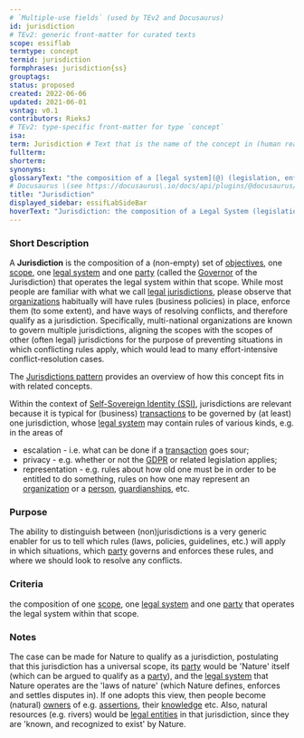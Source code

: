 ```yaml
---
# `Multiple-use fields` (used by TEv2 and Docusaurus)
id: jurisdiction
# TEv2: generic front-matter for curated texts
scope: essiflab
termtype: concept
termid: jurisdiction
formphrases: jurisdiction{ss}
grouptags:
status: proposed
created: 2022-06-06
updated: 2021-06-01
vsntag: v0.1
contributors: RieksJ
# TEv2: type-specific front-matter for type `concept`
isa:
term: Jurisdiction # Text that is the name of the concept in (human readable) texts.
fullterm:
shorterm:
synonyms:
glossaryText: "the composition of a [legal system](@) (legislation, enforcement thereof, and conflict resolution), a [party](@) that governs that [legal system](@), a scope within which that [legal system](@) is operational, and one or more [objectives](@) for the purpose of which the [legal system](@) is operated. See also the [Jurisdictions pattern](pattern-jurisdiction@)."
# Docusaurus \(see https://docusaurus\.io/docs/api/plugins/@docusaurus/plugin-content-docs#markdown-front-matter\):
title: "Jurisdiction"
displayed_sidebar: essifLabSideBar
hoverText: "Jurisdiction: the composition of a Legal System (legislation, enforcement thereof, and conflict resolution), a Party that governs that Legal System, a scope within which that Legal System is operational, and one or more Objectives for the purpose of which the Legal System is operated."
---
```


### Short Description
A **Jurisdiction** is the composition of a (non-empty) set of [objectives](@), one [scope](@), one [legal system](@) and one [party](@) (called the [Governor](@) of the Jurisdiction) that operates the legal system within that scope. While most people are familiar with what we call [legal jurisdictions](@), please observe that [organizations](@) habitually will have rules (business policies) in place, enforce them (to some extent), and have ways of resolving conflicts, and therefore qualify as a jurisdiction. Specifically, multi-national organizations are known to govern multiple jurisdictions, aligning the scopes with the scopes of other (often legal) jurisdictions for the purpose of preventing situations in which conflicting rules apply, which would lead to many effort-intensive conflict-resolution cases.

The [Jurisdictions pattern](pattern-jurisdiction@) provides an overview of how this concept fits in with related concepts.

Within the context of [Self-Sovereign Identity (SSI)](@), jurisdictions are relevant because it is typical for (business) [transactions](@) to be governed by (at least) one jurisdiction, whose [legal system](@) may contain rules of various kinds, e.g. in the areas of
- escalation - i.e. what can be done if a [transaction](@) goes sour;
- privacy - e.g. whether or not the [GDPR](https://eur-lex.europa.eu/legal-content/EN/TXT/HTML/?uri=CELEX:32016R0679&from=EN) or related legislation applies;
- representation - e.g. rules about how old one must be in order to be entitled to do something, rules on how one may represent an [organization](@) or a [person](@), [guardianships](@), etc.
### Purpose
The ability to distinguish between (non)jurisdictions is a very generic enabler for us to tell which rules (laws, policies, guidelines, etc.) will apply in which situations, which [party](@) governs and enforces these rules, and where we should look to resolve any conflicts.

### Criteria
the composition of one [scope](@), one [legal system](@) and one [party](@) that operates the legal system within that scope.

### Notes
The case can be made for Nature to qualify as a jurisdiction, postulating that this jurisdiction has a universal scope, its [party](@) would be 'Nature' itself (which can be argued to qualify as a [party](@)), and the [legal system](@) that Nature operates are the 'laws of nature' (which Nature defines, enforces and settles disputes in). If one adopts this view, then people become (natural) [owners](@) of e.g. [assertions](@), their [knowledge](@) etc. Also, natural resources (e.g. rivers) would be [legal entities](@) in that jurisdiction, since they are 'known, and recognized to exist' by Nature.